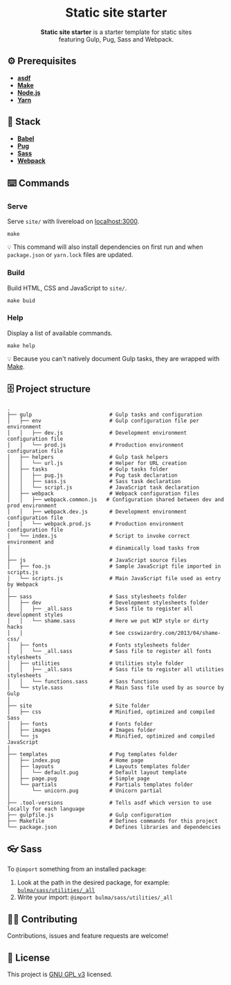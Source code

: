 <h1 align="center">Static site starter</h1>
<p align="center"><strong>Static site starter</strong> is a starter template for static sites<br>featuring Gulp, Pug, Sass and Webpack.</p>

## ⚙️ Prerequisites
- [**asdf**](https://github.com/asdf-vm/asdf)
- [**Make**](https://www.gnu.org/software/make/)
- [**Node.js**](https://nodejs.org)
- [**Yarn**](https://yarnpkg.com)

## 🥞 Stack
- [**Babel**](https://babeljs.io)
- [**Pug**](https://pugjs.org)
- [**Sass**](https://sass-lang.com) 
- [**Webpack**](https://webpack.js.org)

## ⌨️ Commands 
### Serve
Serve `site/` with livereload on [localhost:3000](http://localhost:3000).

```
make
``` 

💡 This command will also install dependencies on first run and when `package.json` or `yarn.lock` files are updated.

### Build
Build HTML, CSS and JavaScript to `site/`.

```
make buid
```

### Help
Display a list of available commands.

```
make help
```

💡 Because you can't natively document Gulp tasks, they are wrapped with [Make](https://www.gnu.org/software/make/).

## 🗄️ Project structure
```
.
├── gulp                         # Gulp tasks and configuration
│   ├── env                      # Gulp configuration file per environment
│   │   ├── dev.js               # Development environment configuration file
│   │   └── prod.js              # Production environment configuration file
│   ├── helpers                  # Gulp task helpers 
│   │   └── url.js               # Helper for URL creation
│   ├── tasks                    # Gulp tasks folder
│   │   ├── pug.js               # Pug task declaration
│   │   ├── sass.js              # Sass task declaration
│   │   └── script.js            # JavaScript task declaration
│   ├── webpack                  # Webpack configuration files
│   │   ├── webpack.common.js   # Configuration shared between dev and prod environment
│   │   ├── webpack.dev.js       # Development environment configuration file
│   │   └── webpack.prod.js      # Production environment configuration file
│   └── index.js                 # Script to invoke correct environment and 
│                                # dinamically load tasks from 
│
├── js                           # JavaScript source files
│   ├── foo.js                   # Sample JavaScript file imported in scripts.js
│   └── scripts.js               # Main JavaScript file used as entry by Webpack
│
├── sass                         # Sass stylesheets folder 
│   ├── dev                      # Development stylesheets folder
│   │   ├── _all.sass            # Sass file to register all development styles
│   │   └── shame.sass           # Here we put WIP style or dirty hacks
│   │                            # See csswizardry.com/2013/04/shame-css/
│   ├── fonts                    # Fonts stylesheets folder
│   │   └── _all.sass            # Sass file to register all fonts stylesheets
│   ├── utilities                # Utilities style folder
│   │   ├── _all.sass            # Sass file to register all utilities stylesheets
│   │   └── functions.sass       # Sass functions
│   └── style.sass               # Main Sass file used by as source by Gulp
│
├── site                         # Site folder
│   ├── css                      # Minified, optimized and compiled Sass
│   ├── fonts                    # Fonts folder
│   ├── images                   # Images folder
│   └── js                       # Minified, optimized and compiled JavaScript
│
├── templates                    # Pug templates folder
│   ├── index.pug                # Home page
│   ├── layouts                  # Layouts templates folder
│   │   └── default.pug          # Default layout template
│   ├── page.pug                 # Simple page
│   └── partials                 # Partials templates folder
│       └── unicorn.pug          # Unicorn partial 
│
├── .tool-versions               # Tells asdf which version to use locally for each language
├── gulpfile.js                  # Gulp configuration
├── Makefile                     # Defines commands for this project
└── package.json                 # Defines libraries and dependencies 
```

## 👓 Sass
To `@import` something from an installed package:
1. Look at the path in the desired package, for example: [`bulma/sass/utilities/_all`](https://github.com/jgthms/bulma/blob/master/sass/utilities/_all.sass)
2. Write your import: `@import bulma/sass/utilities/_all`

## 🤜🤛 Contributing
Contributions, issues and feature requests are welcome!

## 📝 License
This project is [GNU GPL v3](LICENSE) licensed.
